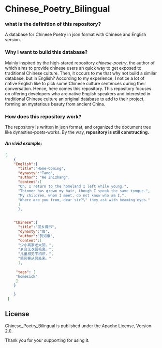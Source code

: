 # Chinese_Poetry_Bilingual
### what is the definition of this repository?
A database for Chinese Poetry in json format
 with Chinese and English version.


### Why I want to build this database?
Mainly inspired by the high-stared repository
 <i>chinese-poetry</i>, the author of which aims 
 to provide chinese users an quick way to get 
 exposed to traditional Chinese culture. 
 Then, it occurs to me that why not build a similar 
 database, but in English? According to my experience, I notice 
 a lot of native English like to pick some Chinese culture sentences
 during their conversation.
 Hence, here comes this repository.
 This repository focuses 
 on offering developers who are native English speakers and 
 interested in traditional Chinese culture an original database 
 to add to their project, forming an mysterious beauty from 
 ancient China. 



### How does this repository work?
The repository is written in json format, and organized the
document tree like dynasties-poets-works. By the way,<b> 
repository is still constructing.  </b>

##### An vivid example:
```json
[
    {
    "English":{
      "title":"Home-Coming",
      "dynasty":"Tang",
      "author": "He Zhizhang",
      "content":[
      "Oh, I return to the homeland I left while young,",
      "Thinner has grown my hair, though I speak the same tongue.",
      "My children, whom I meet, do not know who am I,",
      "Where are you from, dear sir?\" they ask with beaming eyes."
      ]
      },
      
      
    "Chinese":{
      "title":"回乡偶书",
      "dynasty":"唐",
      "author":"贺知章",
      "content":[
      "少小离家老大回，",
      "乡音无改鬓毛衰。",
      "儿童相见不相识，",
      "笑问客从何处来。"
      ],
      
     "tags": [
     "homesick"
     ]
    }
     
    }
 ]


```
## License

Chinese_Poetry_Bilingual is published under the 
Apache License, Version 2.0.

Thank you for your supporting for using it. 

